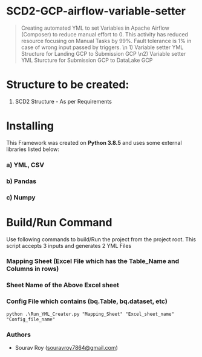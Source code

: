 # SCD2-GCP-airflow-variable-setter
> Creating automated YML to set Variables in Apache Airflow (Composer) to reduce manual effort to 0. This activity has reduced resource focusing on Manual Tasks by 99%. 
Fault tolerance is 1% in case of wrong input passed by triggers. \n 1) Variable setter YML Structure for Landing GCP to Submission GCP \n2) Variable setter YML Sturcture for Submission GCP to DataLake GCP

# Structure to be created:

1) SCD2 Structure - As per Requirements
 
# Installing
This Framework was created on **Python 3.8.5** and uses some external libraries listed below:

### a) YML, CSV
### b) Pandas
### c) Numpy

# Build/Run Command
Use following commands to build/Run the project from the project root. 
This script accepts 3 inputs and generates 2 YML Files
### Mapping Sheet (Excel File which has the Table_Name and Columns in rows)
### Sheet Name of the Above Excel sheet
### Config File which contains (bq.Table, bq.dataset, etc)
````
python .\Run_YML_Creater.py "Mapping_Sheet" "Excel_sheet_name" "Config_file_name"
````

### Authors
* Sourav Roy (souravroy7864@gmail.com)
